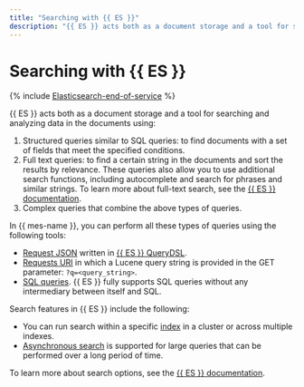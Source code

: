 ```yaml
---
title: "Searching with {{ ES }}"
description: "{{ ES }} acts both as a document storage and a tool for searching and analyzing data in documents."
---
```


# Searching with {{ ES }}

{% include [Elasticsearch-end-of-service](../../_includes/mdb/mes/note-end-of-service.md) %}

{{ ES }} acts both as a document storage and a tool for searching and analyzing data in the documents using:
1. Structured queries similar to SQL queries: to find documents with a set of fields that meet the specified conditions.
1. Full text queries: to find a certain string in the documents and sort the results by relevance. These queries also allow you to use additional search functions, including autocomplete and search for phrases and similar strings. To learn more about full-text search, see the [{{ ES }} documentation](https://www.elastic.co/guide/en/elasticsearch/reference/current/analysis-overview.html).
1. Complex queries that combine the above types of queries.

In {{ mes-name }}, you can perform all these types of queries using the following tools:
- [Request JSON](https://www.elastic.co/guide/en/elasticsearch/reference/current/search-search.html) written in [{{ ES }} QueryDSL](https://www.elastic.co/guide/en/elasticsearch/reference/current/query-dsl.html).
- [Requests URI](https://www.elastic.co/guide/en/elasticsearch/reference/6.8/search-uri-request.html) in which a Lucene query string is provided in the GET parameter: `?q=<query_string>`.
- [SQL queries](https://www.elastic.co/guide/en/elasticsearch/reference/current/sql-overview.html). {{ ES }} fully supports SQL queries without any intermediary between itself and SQL.

Search features in {{ ES }} include the following:
- You can run search within a specific [index](indexing.md) in a cluster or across multiple indexes.
- [Asynchronous search](https://www.elastic.co/guide/en/elasticsearch/reference/current/async-search-intro.html) is supported for large queries that can be performed over a long period of time.

To learn more about search options, see the [{{ ES }} documentation](https://www.elastic.co/guide/en/elasticsearch/reference/current/search-your-data.html).
